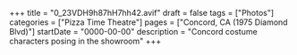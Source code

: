 +++
title = "0_23VDH9h87hH7hh42.avif"
draft = false
tags = ["Photos"]
categories = ["Pizza Time Theatre"]
pages = ["Concord, CA (1975 Diamond Blvd)"]
startDate = "0000-00-00"
description = "Concord costume characters posing in the showroom"
+++
